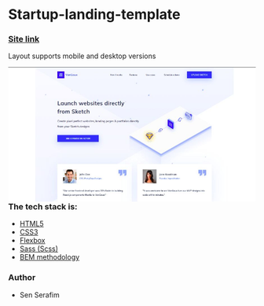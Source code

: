 # Startup-landing-template

### [Site link](https://hostlife22.github.io/VanGoux/)

Layout supports mobile and desktop versions

<kbd>
  <img align="right" alt="img" src="pxHn4z7.jpeg"  />
 </kbd>



### The tech stack is:

- [HTML5](https://en.wikipedia.org/wiki/HTML5)
- [CSS3](https://en.wikipedia.org/wiki/Cascading_Style_Sheets)
- [Flexbox](https://en.wikipedia.org/wiki/CSS_Flexible_Box_Layout)
- [Sass (Scss)](https://sass-lang.com/)
- [BEM methodology](https://en.bem.info/methodology/)

### Author

- Sen Serafim
